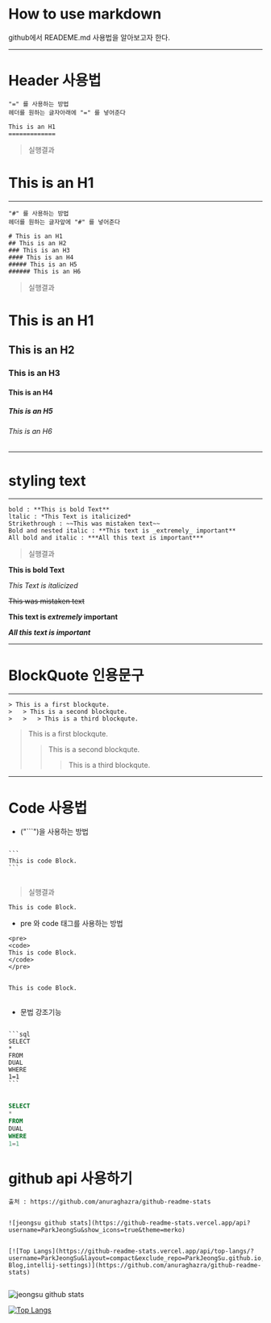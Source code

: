 # How to use markdown

github에서 READEME.md 사용법을 알아보고자 한다.

------------------
# Header 사용법

```
"=" 를 사용하는 방법
헤더를 원하는 글자아래에 "=" 를 넣어준다

This is an H1
=============
```

> 실행결과

This is an H1
========

------------------

```
"#" 를 사용하는 방법
헤더를 원하는 글자앞에 "#" 를 넣어준다

# This is an H1
## This is an H2
### This is an H3
#### This is an H4
##### This is an H5
###### This is an H6
```

> 실행결과

# This is an H1
## This is an H2
### This is an H3
#### This is an H4
##### This is an H5
###### This is an H6

------------------

# styling text

------------------

```
bold : **This is bold Text**
ltalic : *This Text is italicized*
Strikethrough : ~~This was mistaken text~~
Bold and nested italic : **This text is _extremely_ important**
All bold and italic : ***All this text is important***
```
> 실행결과

**This is bold Text**

*This Text is italicized*

~~This was mistaken text~~

**This text is _extremely_ important**

***All this text is important***

------------------

# BlockQuote 인용문구

------------------
```
> This is a first blockqute.
>	> This is a second blockqute.
>	>	> This is a third blockqute.
```

> This is a first blockqute.
>	> This is a second blockqute.
>	>	> This is a third blockqute.

------------------

# Code 사용법

* ("```")을 사용하는 방법

<pre>
<code>
```
This is code Block.
```
</code>
</pre>

> 실행결과

```
This is code Block.
```

* pre 와 code 태그를 사용하는 방법
```
<pre>
<code>
This is code Block.
</code>
</pre>
```

<pre>
<code>
This is code Block.
</code>
</pre>

* 문법 강조기능
<pre>
<code>
```sql
SELECT
*
FROM
DUAL
WHERE
1=1
```
</code>
</pre>

```sql
SELECT
*
FROM
DUAL
WHERE
1=1
```

# github api 사용하기

```
출처 : https://github.com/anuraghazra/github-readme-stats


![jeongsu github stats](https://github-readme-stats.vercel.app/api?username=ParkJeongSu&show_icons=true&theme=merko)


[![Top Langs](https://github-readme-stats.vercel.app/api/top-langs/?username=ParkJeongSu&layout=compact&exclude_repo=ParkJeongSu.github.io,Yun-Blog,intellij-settings)](https://github.com/anuraghazra/github-readme-stats)


```

![jeongsu github stats](https://github-readme-stats.vercel.app/api?username=ParkJeongSu&show_icons=true&theme=merko)

[![Top Langs](https://github-readme-stats.vercel.app/api/top-langs/?username=ParkJeongSu&layout=compact&exclude_repo=ParkJeongSu.github.io,Yun-Blog,intellij-settings)](https://github.com/anuraghazra/github-readme-stats)